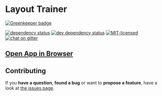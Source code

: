 # Layout Trainer

[![Greenkeeper badge](https://badges.greenkeeper.io/pepebecker/layout-trainer.svg)](https://greenkeeper.io/)

[![dependency status](https://img.shields.io/david/pepebecker/layout-trainer.svg)](https://david-dm.org/pepebecker/layout-trainer)
[![dev dependency status](https://img.shields.io/david/dev/pepebecker/layout-trainer.svg)](https://david-dm.org/pepebecker/layout-trainer#info=devDependencies)
[![MIT-licensed](https://img.shields.io/github/license/pepebecker/layout-trainer.svg)](https://opensource.org/licenses/MIT)
[![chat on gitter](https://badges.gitter.im/pepebecker.svg)](https://gitter.im/pepebecker)

## [Open App in Browser](http://layout-trainer.pepebecker.com)

## Contributing

If you **have a question**, **found a bug** or want to **propose a feature**, have a look at [the issues page](https://github.com/pepebecker/layout-trainer/issues).
